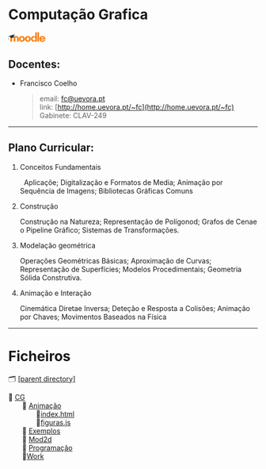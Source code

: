 # Computação Grafica
[ <img width="75px" src="https://github.com/GBarradas/GBarradas/blob/main/img/moodle.png?raw=true">](https://www.moodle.uevora.pt/2122/course/view.php?id=171)
## Docentes:
- Francisco Coelho
  > email: [fc@uevora.pt](fc@uevora.pt)  
    link: [http://home.uevora.pt/~fc](http://home.uevora.pt/~fc)   
    Gabinete: CLAV-249
    
---
## Plano Curricular:
<ol>
    <li>Conceitos Fundamentais
    <p>&nbsp; Aplicaçõe; Digitalização e Formatos de Media; Animação por Sequência de Imagens; Bibliotecas Gráficas Comuns</p>
    </li>
    <li>Construção
    <p>Construção na Natureza; Representação de Polígonod; Grafos de Cenae o Pipeline Gráfico; Sistemas de Transformações.</p> </li>
    <li>Modelação geométrica <p>Operações Geométricas Básicas; Aproximação de Curvas; Representação de Superfícies; Modelos Procedimentais; Geometria Sólida Construtiva.</p> </li>
    <li>Animação e Interação <p>Cinemática Diretae Inversa; Deteção e Resposta a Colisões; Animação por Chaves; Movimentos Baseados na Física</p></li>
</ol>  

---  
# Ficheiros  
🗂 [[parent directory]](..)   


📂 [CG]()  
&emsp;&emsp;📂 [Animação](Animação)  
&emsp;&emsp;&emsp;&emsp;📄[index.html](/CG/Animação/index.html)  
&emsp;&emsp;&emsp;&emsp;📄[figuras.js](/CG/Animação/figuras.js)       
&emsp;&emsp;📂 [Exemplos](Exemplos)  
&emsp;&emsp;📂 [Mod2d](Mod2d)  
&emsp;&emsp;📂 [Programação](Programação)  
&emsp;&emsp;🔗[Work](../../CG-Work/)
